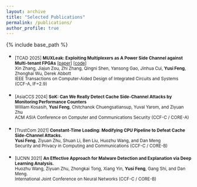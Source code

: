 ```yaml
---
layout: archive
title: "Selected Publications"
permalink: /publications/
author_profile: true
---
```



{% include base_path %}
- <sub> [TCAD 2025] **MUXLeak: Exploiting Multiplexers as A Power Side Channel against Multi-tenant FPGAs** [[paper](https://zhangxin00.github.io/files/MUXLeak.pdf)] [[code](https://github.com/zhangxin00/MUXLeak-artifact)] <br/>
  Xin Zhang, Jiajun Zou, Zhi Zhang, Qingni Shen, Yansong Gao, Jinhua Cui, **Yusi Feng**, Zhonghai Wu, Derek Abbott <br/>
  IEEE Transactions on Computer-Aided Design of Integrated Circuits and Systems (CCF-A, IF=2.9) <br/>

  
- <sub> [AsiaCCS 2024] **SoK: Can We Really Detect Cache Side-Channel Attacks by Monitoring Performance Counters** <br/>
  William Kosasih, **Yusi Feng**, Chitchanok Chuengsatiansup, Yuval Yarom, and Ziyuan Zhu <br/>
  ACM ASIA Conference on Computer and Communications Security (CCF-C / CORE-A) <br/>

- <sub> [TrustCom 2021] **Constant-Time Loading: Modifying CPU Pipeline to Defeat Cache Side-Channel Attacks.** <br/>
  **Yusi Feng**, Ziyuan Zhu, Shuan Li, Ben Liu, Huozhu Wang, and Dan Meng <br/>
  Security and Privacy in Computing and Communications (CCF-C / CORE-B) <br/>

- <sub> [IJCNN 2021] **An Effective Approach for Malware Detection and Explanation via Deep Learning Analysis.** <br/>
  Huozhu Wang, Ziyuan Zhu, Zhongkai Tong, Xiang Yin, **Yusi Feng**, Gang Shi, and Dan Meng. <br/>
  International Joint Conference on Neural Networks (CCF-C / CORE-B) <br/>

<!--
You can find my submission history [here](https://zhangxin00.github.io/submissions/).
-->
  

